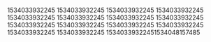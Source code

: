 1534033932245
1534033932245
1534033932245
1534033932245
1534033932245
1534033932245
1534033932245
1534033932245
1534033932245
1534033932245
1534033932245
1534033932245
1534033932245
1534033932245
15340339322451534048157485
